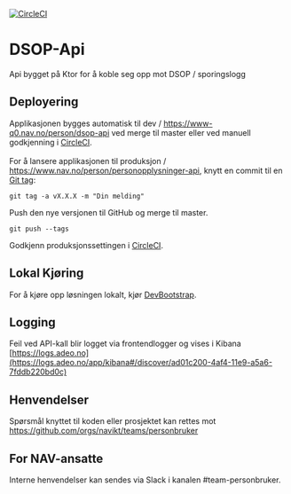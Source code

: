 [![CircleCI](https://circleci.com/gh/navikt/dsop-api.svg?style=svg)](https://circleci.com/gh/navikt/dsop-api)

# DSOP-Api

Api bygget på Ktor for å koble seg opp mot DSOP / sporingslogg 

## Deployering

Applikasjonen bygges automatisk til dev / https://www-q0.nav.no/person/dsop-api ved merge til master eller ved manuell godkjenning i [CircleCI](https://circleci.com/gh/navikt/workflows/dsop-api). <br><br>
For å lansere applikasjonen til produksjon / https://www.nav.no/person/personopplysninger-api, knytt en commit til en [Git tag](https://git-scm.com/book/en/v2/Git-Basics-Tagging):

```
git tag -a vX.X.X -m "Din melding"
```

Push den nye versjonen til GitHub og merge til master.

```
git push --tags
```

Godkjenn produksjonssettingen i [CircleCI](https://circleci.com/gh/navikt/workflows/dsop-api).

## Lokal Kjøring

For å kjøre opp løsningen lokalt, kjør [DevBootstrap](https://github.com/navikt/dsop-api/blob/master/src/test/kotlin/no/nav/sbl/dsop/api/DevBootstrap.kt).

## Logging

Feil ved API-kall blir logget via frontendlogger og vises i Kibana<br>
[https://logs.adeo.no](https://logs.adeo.no/app/kibana#/discover/ad01c200-4af4-11e9-a5a6-7fddb220bd0c)

## Henvendelser

Spørsmål knyttet til koden eller prosjektet kan rettes mot https://github.com/orgs/navikt/teams/personbruker

## For NAV-ansatte

Interne henvendelser kan sendes via Slack i kanalen #team-personbruker.